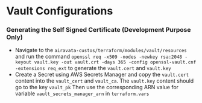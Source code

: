 <!--
    Licensed to the Apache Software Foundation (ASF) under one
    or more contributor license agreements.  See the NOTICE file
    distributed with this work for additional information
    regarding copyright ownership.  The ASF licenses this file
    to you under the Apache License, Version 2.0 (the
    "License"); you may not use this file except in compliance
    with the License.  You may obtain a copy of the License at

      http://www.apache.org/licenses/LICENSE-2.0

    Unless required by applicable law or agreed to in writing,
    software distributed under the License is distributed on an
    "AS IS" BASIS, WITHOUT WARRANTIES OR CONDITIONS OF ANY
    KIND, either express or implied.  See the License for the
    specific language governing permissions and limitations
    under the License.
-->

# Vault Configurations

### Generating the Self Signed Certificate (Development Purpose Only)
- Navigate to the `airavata-custos/terraform/modules/vault/resources` and run the command
`openssl req -x509 -nodes -newkey rsa:2048 -keyout vault.key -out vault.crt -days 365 -config openssl-vault.cnf -extensions req_ext` 
to generate the `vault.cert` and `vault.key`
- Create a Secret using AWS Secrets Manager and copy the `vault.cert` content into the `vault_cert` and `vault_ca`. The `vault.key` content should go to the key `vault_pk`
Then use the corresponding ARN value for variable `vault_secrets_manager_arn` in `terraform.vars`